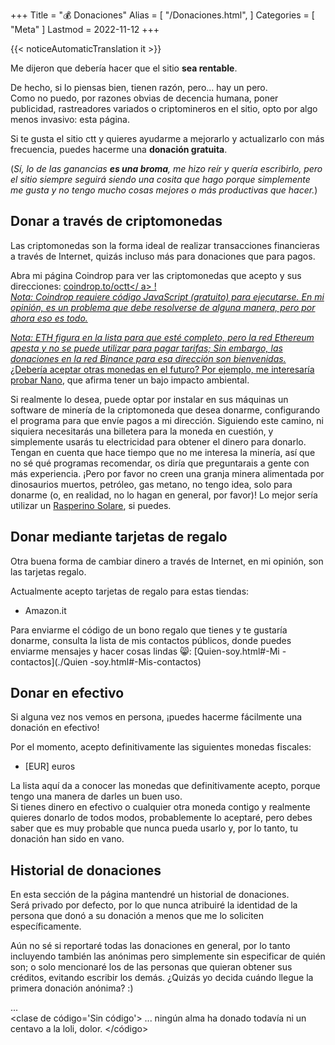+++
Title = "💰 Donaciones"
Alias = [
  "/Donaciones.html",
]
Categories = [ "Meta" ]
Lastmod = 2022-11-12
+++

{{< noticeAutomaticTranslation it >}}



Me dijeron que debería hacer que el sitio **sea rentable**.

De hecho, si lo piensas bien, tienen razón, pero… hay un pero.  
Como no puedo, por razones obvias de decencia humana, poner publicidad, rastreadores variados o criptomineros en el sitio, opto por algo menos invasivo: esta página.

Si te gusta el sitio ctt y quieres ayudarme a mejorarlo y actualizarlo con más frecuencia, puedes hacerme una **donación gratuita**.

(_Sí, lo de las ganancias **es una broma**, me hizo reír y quería escribirlo, pero el sitio siempre seguirá siendo una cosita que hago porque simplemente me gusta y no tengo mucho cosas mejores o más productivas que hacer._)

## Donar a través de criptomonedas

Las criptomonedas son la forma ideal de realizar transacciones financieras a través de Internet, quizás incluso más para donaciones que para pagos.

Abra mi página Coindrop para ver las criptomonedas que acepto y sus direcciones: <a href="https://coindrop.to/octt" target="_blank" rel="noopener nofollow">coindrop.to/octt</ a> !  
_Nota: Coindrop requiere código JavaScript (gratuito) para ejecutarse. En mi opinión, es un problema que debe resolverse de alguna manera, pero por ahora eso es todo._

_Nota: ETH figura en la lista para que esté completo, pero la red Ethereum apesta y no se puede utilizar para pagar tarifas; Sin embargo, las donaciones en la red Binance para esa dirección son bienvenidas._  
¿Debería aceptar otras monedas en el futuro? Por ejemplo, me interesaría probar [Nano](https://nano.org), que afirma tener un bajo impacto ambiental.

Si realmente lo desea, puede optar por instalar en sus máquinas un software de minería de la criptomoneda que desea donarme, configurando el programa para que envíe pagos a mi dirección. Siguiendo este camino, ni siquiera necesitarás una billetera para la moneda en cuestión, y simplemente usarás tu electricidad para obtener el dinero para donarlo.  
Tengan en cuenta que hace tiempo que no me interesa la minería, así que no sé qué programas recomendar, os diría que preguntarais a gente con más experiencia. ¡Pero por favor no creen una granja minera alimentada por dinosaurios muertos, petróleo, gas metano, no tengo idea, solo para donarme (o, en realidad, no lo hagan en general, por favor)! Lo mejor sería utilizar un [Rasperino Solare](./Posts/2022-06-23-0000-Rasperino-Solare-ed-Altri-Esperimenti-Andati-a-Male.html), si puedes.

## Donar mediante tarjetas de regalo

Otra buena forma de cambiar dinero a través de Internet, en mi opinión, son las tarjetas regalo.

Actualmente acepto tarjetas de regalo para estas tiendas:

- Amazon.it

Para enviarme el código de un bono regalo que tienes y te gustaría donarme, consulta la lista de mis contactos públicos, donde puedes enviarme mensajes y hacer cosas lindas 😸: [Quien-soy.html#-Mi -contactos](./Quien -soy.html#-Mis-contactos)

## Donar en efectivo

Si alguna vez nos vemos en persona, ¡puedes hacerme fácilmente una donación en efectivo!

Por el momento, acepto definitivamente las siguientes monedas fiscales:

- [EUR] euros

La lista aquí da a conocer las monedas que definitivamente acepto, porque tengo una manera de darles un buen uso.  
Si tienes dinero en efectivo o cualquier otra moneda contigo y realmente quieres donarlo de todos modos, probablemente lo aceptaré, pero debes saber que es muy probable que nunca pueda usarlo y, por lo tanto, tu donación han sido en vano.

## Historial de donaciones

En esta sección de la página mantendré un historial de donaciones.  
Será privado por defecto, por lo que nunca atribuiré la identidad de la persona que donó a su donación a menos que me lo soliciten específicamente.

Aún no sé si reportaré todas las donaciones en general, por lo tanto incluyendo también las anónimas pero simplemente sin especificar de quién son; o solo mencionaré los de las personas que quieran obtener sus créditos, evitando escribir los demás. ¿Quizás yo decida cuándo llegue la primera donación anónima? :)

...  
<clase de código='Sin código'>
... ningún alma ha donado todavía ni un centavo a la loli, dolor.
</código>
